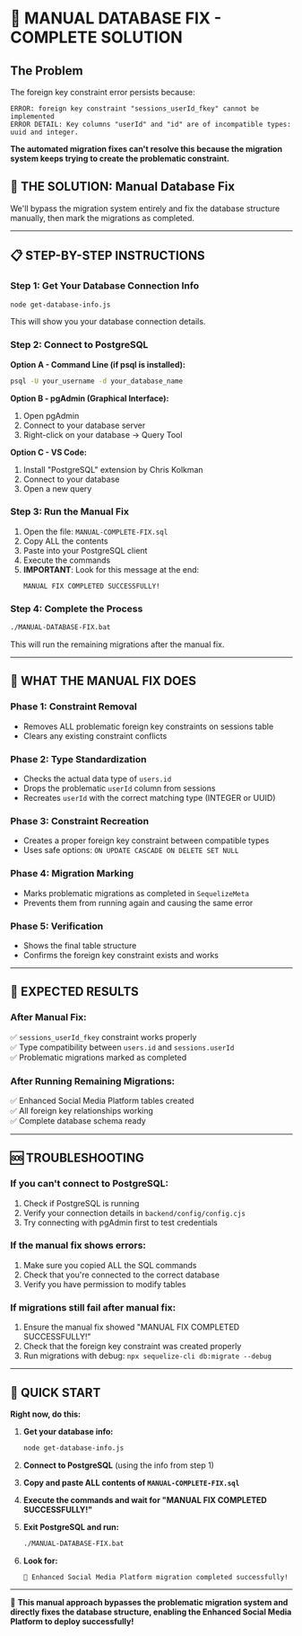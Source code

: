# 🚨 MANUAL DATABASE FIX - COMPLETE SOLUTION

## The Problem
The foreign key constraint error persists because:
```
ERROR: foreign key constraint "sessions_userId_fkey" cannot be implemented
ERROR DETAIL: Key columns "userId" and "id" are of incompatible types: uuid and integer.
```

**The automated migration fixes can't resolve this because the migration system keeps trying to create the problematic constraint.**

## 🎯 THE SOLUTION: Manual Database Fix

We'll bypass the migration system entirely and fix the database structure manually, then mark the migrations as completed.

---

## 📋 STEP-BY-STEP INSTRUCTIONS

### Step 1: Get Your Database Connection Info
```bash
node get-database-info.js
```
This will show you your database connection details.

### Step 2: Connect to PostgreSQL

**Option A - Command Line (if psql is installed):**
```bash
psql -U your_username -d your_database_name
```

**Option B - pgAdmin (Graphical Interface):**
1. Open pgAdmin
2. Connect to your database server
3. Right-click on your database → Query Tool

**Option C - VS Code:**
1. Install "PostgreSQL" extension by Chris Kolkman
2. Connect to your database
3. Open a new query

### Step 3: Run the Manual Fix
1. Open the file: `MANUAL-COMPLETE-FIX.sql`
2. Copy ALL the contents
3. Paste into your PostgreSQL client
4. Execute the commands
5. **IMPORTANT**: Look for this message at the end:
   ```
   MANUAL FIX COMPLETED SUCCESSFULLY!
   ```

### Step 4: Complete the Process
```bash
./MANUAL-DATABASE-FIX.bat
```
This will run the remaining migrations after the manual fix.

---

## 🔧 WHAT THE MANUAL FIX DOES

### Phase 1: Constraint Removal
- Removes ALL problematic foreign key constraints on sessions table
- Clears any existing constraint conflicts

### Phase 2: Type Standardization  
- Checks the actual data type of `users.id`
- Drops the problematic `userId` column from sessions
- Recreates `userId` with the correct matching type (INTEGER or UUID)

### Phase 3: Constraint Recreation
- Creates a proper foreign key constraint between compatible types
- Uses safe options: `ON UPDATE CASCADE ON DELETE SET NULL`

### Phase 4: Migration Marking
- Marks problematic migrations as completed in `SequelizeMeta`
- Prevents them from running again and causing the same error

### Phase 5: Verification
- Shows the final table structure
- Confirms the foreign key constraint exists and works

---

## 🎯 EXPECTED RESULTS

### After Manual Fix:
✅ `sessions_userId_fkey` constraint works properly  
✅ Type compatibility between `users.id` and `sessions.userId`  
✅ Problematic migrations marked as completed  

### After Running Remaining Migrations:
✅ Enhanced Social Media Platform tables created  
✅ All foreign key relationships working  
✅ Complete database schema ready  

---

## 🆘 TROUBLESHOOTING

### If you can't connect to PostgreSQL:
1. Check if PostgreSQL is running
2. Verify your connection details in `backend/config/config.cjs`
3. Try connecting with pgAdmin first to test credentials

### If the manual fix shows errors:
1. Make sure you copied ALL the SQL commands
2. Check that you're connected to the correct database
3. Verify you have permission to modify tables

### If migrations still fail after manual fix:
1. Ensure the manual fix showed "MANUAL FIX COMPLETED SUCCESSFULLY!"
2. Check that the foreign key constraint was created properly
3. Run migrations with debug: `npx sequelize-cli db:migrate --debug`

---

## 🚀 QUICK START

**Right now, do this:**

1. **Get your database info:**
   ```bash
   node get-database-info.js
   ```

2. **Connect to PostgreSQL** (using the info from step 1)

3. **Copy and paste ALL contents of `MANUAL-COMPLETE-FIX.sql`**

4. **Execute the commands and wait for "MANUAL FIX COMPLETED SUCCESSFULLY!"**

5. **Exit PostgreSQL and run:**
   ```bash
   ./MANUAL-DATABASE-FIX.bat
   ```

6. **Look for:**
   ```
   🎉 Enhanced Social Media Platform migration completed successfully!
   ```

---

🎯 **This manual approach bypasses the problematic migration system and directly fixes the database structure, enabling the Enhanced Social Media Platform to deploy successfully!**

